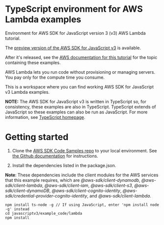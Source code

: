 # TypeScript environment for AWS Lambda examples
Environment for AWS SDK for JavaScript version 3 (v3) AWS Lambda tutorial. 

The [preview version of the AWS SDK for JavaScript v3](https://github.com/aws/aws-sdk-js-v3) is available. 

After it's released, see the [AWS documentation for this tutorial](https://docs.aws.amazon.com/sdk-for-javascript/v3/developer-guide/using-lambda-functions.html) for the topic containing these examples.

AWS Lambda lets you run code without provisioning or managing servers. You pay only for the compute time you consume.

This is a workspace where you can find working AWS SDK for JavaScript v3 Lambda examples. 

**NOTE:** The AWS SDK for JavaScript v3 is written in TypeScript so, for consistency, these examples are also in TypeScript. TypeScript extends of JavaScript so these examples can also be run as JavaScript. For more information, see [TypeScript homepage](https://www.typescriptlang.org/).

# Getting started

1. Clone the [AWS SDK Code Samples repo](https://github.com/awsdocs/aws-doc-sdk-examples) to your local environment. See [the Github documentation](https://docs.github.com/en/github/creating-cloning-and-archiving-repositories/cloning-a-repository) for instructions.

2. Install the dependencies listed in the package.json.

**Note**: These dependencies include the client modules for the AWS services that this example requires, 
which are *@aws-sdk/client-dynamodb*, *@aws-sdk/client-lambda*, *@aws-sdk/client-iam*, 
*@aws-sdk/client-s3*, *@aws-sdk/client-dynamoDB*, *@aws-sdk/client-cognito-identity*, 
*@aws-sdk/credential-provider-cognito-identity*, and *@aws-sdk/client-lambda*.
```
npm install ts-node -g // If using JavaScript, enter 'npm install node -g' instead
cd javascriptv3/example_code/lambda
npm install
```
